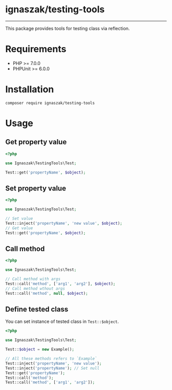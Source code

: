 # ignaszak/testing-tools
---
This package provides tools for testing class via reflection.

# Requirements

* PHP >= 7.0.0
* PHPUnit >= 6.0.0

# Installation

```
composer require ignaszak/testing-tools
```

# Usage

## Get property value

```php
<?php

use Ignaszak\TestingTools\Test;

Test::get('propertyName', $object);
```

## Set property value

```php
<?php

use Ignaszak\TestingTools\Test;

// Set value
Test::inject('propertyName', 'new value', $object);
// Get value
Test::get('propertyName', $object);
```

## Call method

```php
<?php

use Ignaszak\TestingTools\Test;

// Call method with args
Test::call('method', ['arg1', 'arg2'], $object);
// Call method wthout args
Test::call('method', null, $object);
```

## Define tested class

You can set instance of tested class in ```Test::$object```.

```php
<?php

use Ignaszak\TestingTools\Test;

Test::$object = new Example();

// All these methods refers to `Example`
Test::inject('propertyName', 'new value');
Test::inject('propertyName'); // Set null
Test::get('propertyName');
Test::call('method');
Test::call('method', ['arg1', 'arg2']);
```
